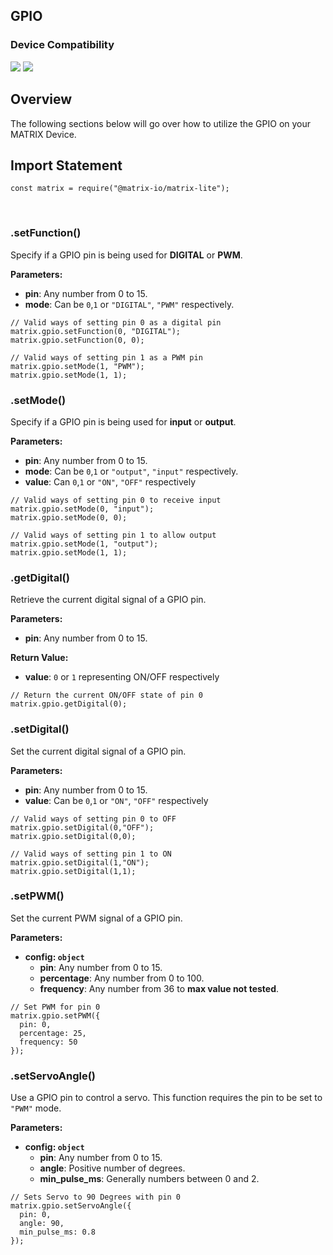 <h2 style="padding-top:0">GPIO</h2>

### Device Compatibility
<img class="creator-compatibility-icon" src="../../../img/creator-icon.svg">
<img class="creator-compatibility-icon" src="../../../img/voice-icon.svg">

## Overview
The following sections below will go over how to utilize the GPIO on your MATRIX Device.

## Import Statement
```language-js
const matrix = require("@matrix-io/matrix-lite");
```
<br/>

### .setFunction()
Specify if a GPIO pin is being used for **DIGITAL** or **PWM**.

**Parameters:**

- **pin**: Any number from 0 to 15.
- **mode**: Can be `0`,`1` or `"DIGITAL"`, `"PWM"` respectively.

```language-js
// Valid ways of setting pin 0 as a digital pin
matrix.gpio.setFunction(0, "DIGITAL");
matrix.gpio.setFunction(0, 0);

// Valid ways of setting pin 1 as a PWM pin
matrix.gpio.setMode(1, "PWM");
matrix.gpio.setMode(1, 1);
```

### .setMode()
Specify if a GPIO pin is being used for **input** or **output**.

**Parameters:**

- **pin**: Any number from 0 to 15.
- **mode**: Can be `0`,`1` or `"output"`, `"input"` respectively.
- **value**: Can `0`,`1` or `"ON"`, `"OFF"` respectively
```language-js
// Valid ways of setting pin 0 to receive input
matrix.gpio.setMode(0, "input");
matrix.gpio.setMode(0, 0);

// Valid ways of setting pin 1 to allow output
matrix.gpio.setMode(1, "output");
matrix.gpio.setMode(1, 1);
```

### .getDigital()
Retrieve the current digital signal of a GPIO pin.

**Parameters:**

- **pin**: Any number from 0 to 15.

**Return Value:**

- **value**: `0` or `1` representing ON/OFF respectively

```language-js
// Return the current ON/OFF state of pin 0
matrix.gpio.getDigital(0);
```

### .setDigital()
Set the current digital signal of a GPIO pin.

**Parameters:**

- **pin**: Any number from 0 to 15.
- **value**: Can be `0`,`1` or `"ON"`, `"OFF"` respectively

```language-js
// Valid ways of setting pin 0 to OFF
matrix.gpio.setDigital(0,"OFF");
matrix.gpio.setDigital(0,0);

// Valid ways of setting pin 1 to ON
matrix.gpio.setDigital(1,"ON");
matrix.gpio.setDigital(1,1);
```

### .setPWM()
Set the current PWM signal of a GPIO pin.

**Parameters:**

* **config: `object`**
    * **pin**: Any number from 0 to 15.
    * **percentage**: Any number from 0 to 100.
    * **frequency**: Any number from 36 to **max value not tested**.
```language-js
// Set PWM for pin 0
matrix.gpio.setPWM({
  pin: 0,
  percentage: 25,
  frequency: 50
});
```

### .setServoAngle()
Use a GPIO pin to control a servo. This function requires the pin to be set to `"PWM"` mode.

**Parameters:**

* **config: `object`**
    * **pin**: Any number from 0 to 15.
    * **angle**: Positive number of degrees.
    * **min_pulse_ms**: Generally numbers between 0 and 2.
```language-js
// Sets Servo to 90 Degrees with pin 0
matrix.gpio.setServoAngle({
  pin: 0,
  angle: 90,
  min_pulse_ms: 0.8
});
```